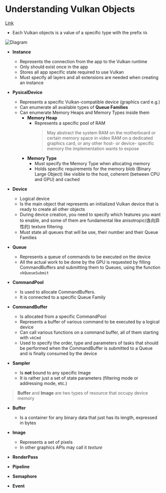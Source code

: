 # Understanding Vulkan Objects

[Link](https://gpuopen.com/learn/understanding-vulkan-objects/)

- Each Vulkan objects is a value of a specific type with the prefix `Vk`

![Diagram](http://gpuopen.com/wp-content/uploads/2017/07/Vulkan-Diagram.png)

- **Instance**
  - Represents the connection from the app to the Vulkan runtime
  - Only should exist once in the app
  - Stores all app specific state required to use Vulkan
  - Must specify all layers and all extensions are needed when creating an instance

- **PysicalDevice**
  - Represents a specific Vulkan-compatible device (graphics card e.g.)
  - Can enumerate all available types of **Queue Families**
  - Can enumerate Memory Heaps and Memory Types inside them
    - **Memory Heap**
      - Represents a specific pool of RAM
        > May abstract the system RAM on the motherboard or certain memory space
        > in video RAM on a dedicated graphics card, or any other host- or device-
        > specific memory the implementation wants to expose
    - **Memory Type**
      - Must specify the Memory Type when allocating memory
      - Holds specific requirements for the memory blob (Binary Large Object)
        like visible to the host, coherent (between CPU and GPU) and cached

- **Device**
  - Logical device
  - Is the main object that represents an initialized Vulkan device that is ready
    to create all other objects
  - During device creation, you need to specify which features you want to enable,
    and some of them are fundamental like anisotropic(各向异性的) texture filtering
  - Must state all queues that will be use, their number and their Queue Families

- **Queue**
  - Represents a queue of commands to be executed on the device
  - All the actual work to be done by the GPU is requested by filling CommandBuffers
    and submitting them to Queues, using the function `vkQueueSubmit`

- **CommandPool**
  - Is used to allocate CommandBuffers.
  - It is connected to a specific Queue Family

- **CommandBuffer**
  - Is allocated from a specific CommandPool
  - Represents a buffer of various command to be executed by a logical device
  - Can call various functions on a command buffer, all of them starting with `vkCmd`
  - Used to specify the order, type and parameters of tasks that should be
    performed when the CommandBuffer is submitted to a Queue and is finally consumed
    by the device

- **Sampler**
  - Is **not** bound to any specific Image
  - It is rather just a set of state parameters (filtering mode or addressing mode, etc.)

> **Buffer** and **Image** are two types of resource that occupy device memory

- **Buffer**
  - Is a container for any binary data that just has its length, expressed in bytes

- **Image**
  - Represents a set of pixels
  - In other graphics APIs may call it *texture*

- **RenderPass**

- **Pipeline**

- **Semaphore**

- **Event**
